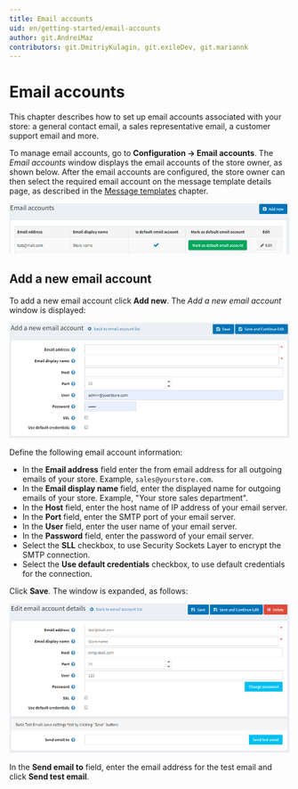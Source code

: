 ```yaml
---
title: Email accounts
uid: en/getting-started/email-accounts
author: git.AndreiMaz
contributors: git.DmitriyKulagin, git.exileDev, git.mariannk
---
```


# Email accounts

This chapter describes how to set up email accounts associated with your store: a general contact email, a sales representative email, a customer support email and more.

To manage email accounts, go to **Configuration → Email accounts**. The *Email accounts* window displays the email accounts of the store owner, as shown below. After the email accounts are configured, the store owner can then select the required email account on the message template details page, as described in the [Message templates](xref:en/running-your-store/content-management/message-templates) chapter.

![Email accounts](_static/email-accounts/email-accounts.png)

## Add a new email account

To add a new email account click **Add new**. The *Add a new email account* window is displayed:

![Add a new email account](_static/email-accounts/email-accounts-add-new.png)

Define the following email account information:

* In the **Email address** field enter the from email address for all outgoing emails of your store. Example, `sales@yourstore.com`.
* In the **Email display name** field, enter the displayed name for outgoing emails of your store. Example, "Your store sales department".
* In the **Host** field, enter the host name of IP address of your email server.
* In the **Port** field, enter the SMTP port of your email server.
* In the **User** field, enter the user name of your email server.
* In the **Password** field, enter the password of your email server.
* Select the **SLL** checkbox, to use Security Sockets Layer to encrypt the SMTP connection.
* Select the **Use default credentials** checkbox, to use default credentials for the connection.

Click **Save**. The window is expanded, as follows:

![Email account  - Details](_static/email-accounts/email-accounts-details.png)

In the **Send email to** field, enter the email address for the test email and click **Send test email**.
